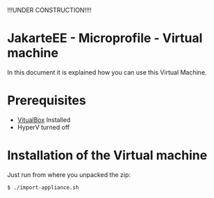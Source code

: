 !!!UNDER CONSTRUCTION!!!!

# JakarteEE - Microprofile - Virtual machine

In this document it is explained how you can use this Virtual Machine.

# Prerequisites

* [VitualBox]() Installed
* HyperV turned off

# Installation of the Virtual machine

Just run from where you unpacked the zip:

```bash
$ ./import-appliance.sh
```

